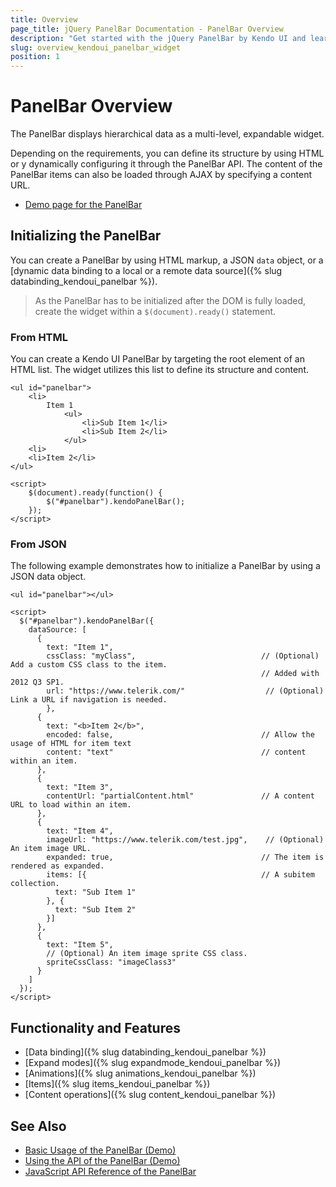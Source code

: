 ```yaml
---
title: Overview
page_title: jQuery PanelBar Documentation - PanelBar Overview
description: "Get started with the jQuery PanelBar by Kendo UI and learn how to create, initialize, and enable the widget."
slug: overview_kendoui_panelbar_widget
position: 1
---
```


# PanelBar Overview

The PanelBar displays hierarchical data as a multi-level, expandable widget.

Depending on the requirements, you can define its structure by using HTML or y dynamically configuring it through the PanelBar API. The content of the PanelBar items can also be loaded through AJAX by specifying a content URL.

* [Demo page for the PanelBar](https://demos.telerik.com/kendo-ui/panelbar/index)

## Initializing the PanelBar

You can create a PanelBar by using HTML markup, a JSON `data` object, or a [dynamic data binding to a local or a remote data source]({% slug databinding_kendoui_panelbar %}).

> As the PanelBar has to be initialized after the DOM is fully loaded, create the widget within a `$(document).ready()` statement.

### From HTML

You can create a Kendo UI PanelBar by targeting the root element of an HTML list. The widget utilizes this list to define its structure and content.

    <ul id="panelbar">
        <li>
            Item 1
                <ul>
                    <li>Sub Item 1</li>
                    <li>Sub Item 2</li>
                </ul>
        <li>
        <li>Item 2</li>
    </ul>

    <script>
        $(document).ready(function() {
            $("#panelbar").kendoPanelBar();
        });
    </script>

### From JSON

The following example demonstrates how to initialize a PanelBar by using a JSON data object.

    <ul id="panelbar"></ul>

    <script>
      $("#panelbar").kendoPanelBar({
        dataSource: [
          {
            text: "Item 1",
            cssClass: "myClass",                            // (Optional) Add a custom CSS class to the item.
                                                            // Added with 2012 Q3 SP1.
            url: "https://www.telerik.com/"                  // (Optional) Link a URL if navigation is needed.
            },
          {
            text: "<b>Item 2</b>",
            encoded: false,                                 // Allow the usage of HTML for item text
            content: "text"                                 // content within an item.
          },
          {
            text: "Item 3",
            contentUrl: "partialContent.html"               // A content URL to load within an item.
          },
          {
            text: "Item 4",
            imageUrl: "https://www.telerik.com/test.jpg",    // (Optional) An item image URL.
            expanded: true,                                 // The item is rendered as expanded.
            items: [{                                       // A subitem collection.
              text: "Sub Item 1"
            }, {
              text: "Sub Item 2"
            }]
          },
          {
            text: "Item 5",
            // (Optional) An item image sprite CSS class.
            spriteCssClass: "imageClass3"
          }
        ]
      });
    </script>

## Functionality and Features

* [Data binding]({% slug databinding_kendoui_panelbar %})
* [Expand modes]({% slug expandmode_kendoui_panelbar %})
* [Animations]({% slug animations_kendoui_panelbar %})
* [Items]({% slug items_kendoui_panelbar %})
* [Content operations]({% slug content_kendoui_panelbar %})

## See Also

* [Basic Usage of the PanelBar (Demo)](https://demos.telerik.com/kendo-ui/panelbar/index)
* [Using the API of the PanelBar (Demo)](https://demos.telerik.com/kendo-ui/panelbar/api)
* [JavaScript API Reference of the PanelBar](/api/javascript/ui/panelbar)
